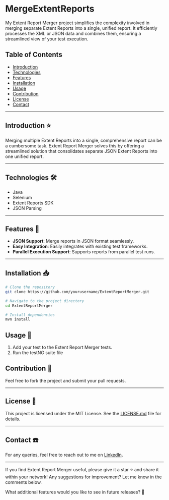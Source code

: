 # MergeExtentReports
My Extent Report Merger project simplifies the complexity involved in merging separate Extent Reports into a single, unified report. It efficiently processes the XML or JSON data and combines them, ensuring a streamlined view of your test execution.

## Table of Contents
- [Introduction](#introduction)
- [Technologies](#technologies)
- [Features](#features)
- [Installation](#installation)
- [Usage](#usage)
- [Contribution](#contribution)
- [License](#license)
- [Contact](#contact)

---

## Introduction :star:

Merging multiple Extent Reports into a single, comprehensive report can be a cumbersome task. Extent Report Merger solves this by offering a streamlined solution that consolidates separate JSON Extent Reports into one unified report.

---

## Technologies :hammer_and_wrench:

- Java
- Selenium
- Extent Reports SDK
- JSON Parsing

---

## Features :dart:

- **JSON Support**: Merge reports in JSON format seamlessly.
- **Easy Integration**: Easily integrates with existing test frameworks.
- **Parallel Execution Support**: Supports reports from parallel test runs.

---

## Installation :inbox_tray:

```bash
# Clone the repository
git clone https://github.com/yourusername/ExtentReportMerger.git

# Navigate to the project directory
cd ExtentReportMerger

# Install dependencies
mvn install
```


## Usage :book:

1. Add your test to the Extent Report Merger tests.
2. Run the testNG suite file


## Contribution :busts_in_silhouette:

Feel free to fork the project and submit your pull requests.

---

## License :scroll:

This project is licensed under the MIT License. See the [LICENSE.md](LICENSE.md) file for details.

---

## Contact :phone:

For any queries, feel free to reach out to me on [LinkedIn](https://www.linkedin.com/in/ahtishamilyas/).
              
---

If you find Extent Report Merger useful, please give it a star :star: and share it within your network! Any suggestions for improvement? Let me know in the comments below.

What additional features would you like to see in future releases? :thinking:

